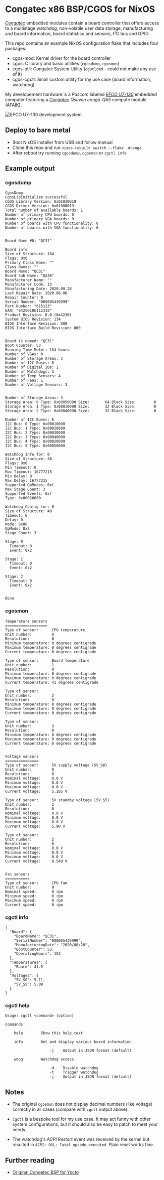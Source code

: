# Congatec x86 BSP/CGOS for NixOS

*[Congatec](https://www.congatec.com)* embedded modules contain a board controller
that offers access to a multistage watchdog, non-volatile user data storage,
manufacturing and board information, board statistics and sensors, I²C bus and GPIO.

This repo contains an example NixOS configuration flake that includes four packages:

* cgos-mod: Kernel driver for the board controller
* cgos: C library and basic utilities (`cgosdump`, `cgosmon`)
* cgos-util: Congatec System Utility (`cgutlcmd` – could not make any use of it)
* cgos-cgctl: Small custom utility for my use case (board information, watchdog)

My developement hardware is a *Pascom* labeled
[*EFCO U7-130*](https://www.efcotec.com/Product/smartsl-33340?category=8) embedded
computer featuring a *[Congatec](https://www.congatec.com) Qseven conga-QA5* compute
module (AFAIK).

![EFCO U7-130 development system](docs/dev_hardware.jpg)

## Deploy to bare metal

* Boot NixOS installer from USB and follow manual
* Clone this repo and run `nixos-rebuild switch --flake .#conga`
* After reboot try running `cgosdump`, `cgosmon` or `cgctl info`

## Example output

### cgosdump

```
CgosDump
CgosLibInitialize successful
CGOS Library Version: 0x01030019
CGOS Driver Version: 0x01000019
Total number of available boards: 1
Number of primary CPU boards: 0
Number of primary VGA boards: 0
Number of boards with CPU functionality: 0
Number of boards with VGA functionality: 0


Board Name #0: "QC31"

Board info
Size of Structure: 184
Flags: 0x0
Primary Class Name: ""
Class Names: ""
Board Name: "QC31"
Board Sub Name: "QA30"
Manufacturer Name: ""
Manufacturer Code: 13
Manufacturing Date: 2020.08.28
Last Repair Date: 2020.08.06
Repair Counter: 0
Serial Number: "000005439999"
Part Number: "615113"
EAN: "04250186112318"
Product Revision: B.0 (0x4230)
System BIOS Revision: 134
BIOS Interface Revision: 000
BIOS Interface Build Revision: 000


Board is named: "QC31"
Boot Counter: 53
Running Time Meter: 154 hours
Number of VGAs: 0
Number of Storage Areas: 3
Number of I2C Buses: 6
Number of Digital IOs: 1
Number of Watchdogs: 1
Number of Temp Sensors: 4
Number of Fans: 1
Number of Voltage Sensors: 3


Number of Storage Areas: 3
Storage Area: 0 Type: 0x00050000 Size:       64 Block Size:        0
Storage Area: 1 Type: 0x00010000 Size:       32 Block Size:        0
Storage Area: 2 Type: 0x00040000 Size:       32 Block Size:        0

Number of I2C Buses: 6
I2C Bus: 0 Type: 0x00010000
I2C Bus: 1 Type: 0x00020000
I2C Bus: 2 Type: 0x00030000
I2C Bus: 3 Type: 0x00040000
I2C Bus: 4 Type: 0x00020000
I2C Bus: 5 Type: 0x00050000

Watchdog Info for: 0
Size of Structure: 40
Flags: 0x0
Min Timeout: 0
Max Timeout: 16777215
Min Delay: 0
Max Delay: 16777215
Supported OpModes: 0xf
Max Stage Count: 3
Supported Events: 0xf
Type: 0x00020000

Watchdog Config for: 0
Size of Structure: 48
Timeout: 0
Delay: 0
Mode: 0x80
OpMode: 0x2
Stage Count: 3

Stage: 0
  Timeout: 0
  Event: 0x2

Stage: 1
  Timeout: 0
  Event: 0x2

Stage: 2
  Timeout: 0
  Event: 0x2


Done
```

### cgosmon

```
Temperature sensors
===================
Type of sensor:      CPU temperature
Unit number:         0
Resolution:          0
Minimum temperature: 0 degrees centigrade
Maximum temperature: 0 degrees centigrade
Current temperature: 0 degrees centigrade

Type of sensor:      Board temperature
Unit number:         1
Resolution:          0
Minimum temperature: 0 degrees centigrade
Maximum temperature: 0 degrees centigrade
Current temperature: 41 degrees centigrade

Type of sensor:      
Unit number:         2
Resolution:          0
Minimum temperature: 0 degrees centigrade
Maximum temperature: 0 degrees centigrade
Current temperature: 0 degrees centigrade

Type of sensor:      
Unit number:         3
Resolution:          0
Minimum temperature: 0 degrees centigrade
Maximum temperature: 0 degrees centigrade
Current temperature: 0 degrees centigrade


Voltage sensors
===============
Type of sensor:      5V supply voltage (5V_S0)
Unit number:         0
Resolution:          0
Nominal voltage:     0.0 V
Minimum voltage:     0.0 V
Maximum voltage:     0.0 V
Current voltage:     5.105 V

Type of sensor:      5V standby voltage (5V_S5)
Unit number:         1
Resolution:          0
Nominal voltage:     0.0 V
Minimum voltage:     0.0 V
Maximum voltage:     0.0 V
Current voltage:     5.90 V

Type of sensor:      
Unit number:         2
Resolution:          0
Nominal voltage:     0.0 V
Minimum voltage:     0.0 V
Maximum voltage:     0.0 V
Current voltage:     0.549 V


Fan sensors
===========
Type of sensor:      CPU fan
Unit number:         0
Nominal speed:       0 rpm
Minimum speed:       0 rpm
Maximum speed:       0 rpm
Current speed:       0 rpm
```

### cgctl info

```
{
  "Board": {
    "BoardName": "QC31",
    "SerialNumber": "000005439999",
    "ManufacturingDate": "2020/08/28",
    "BootCounter": 53,
    "OperatingHours": 154
  },
  "Temperatures": {
    "Board": 41.5
  },
  "Voltages": {
    "5V_S0": 5.11,
    "5V_S5": 5.09
  }
}
```

### cgctl help

```
Usage: cgctl <command> [option]

Commands:

    help        Show this help text

    info        Get and display various board information

                    -j    Output in JSON format (default)

    wdog        Watchdog access

                    -d    Disable watchdog
                    -t    Trigger watchdog
                    -j    Output in JSON format (default)
```

## Notes

* The original `cgosmon` does not display decimal numbers (like voltage) correctly
  in all cases (compare with `cgctl` output above).

* `cgctl` is a bespoke tool for my use case. It may act funny with other system
  configurations, but it should also be easy to patch to meet your needs.

* The watchdog's *ACPI Restart* event was received by the kernel but resulted in
  `ACPI: OSL: Fatal opcode executed`. Plain reset works fine.

## Further reading

* [Original Congatec BSP for Yocto](https://git.congatec.com/x86/meta-congatec-x86)
